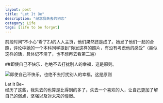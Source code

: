 ```yaml
---
layout: post
title: "Let It Be"
description: "纪念我失去的初恋"
category: Life
tags: [life to be forget]
---
```


前段时间”不小心“看了ZJ的人人主页，他们果然还是成了。她发了他们一起的合照，评论中她的一个本科同学提到“你发这样的照片，有没有考虑他的感受”（类似这样的话，具体记不清了，也不想再去看第二遍）      

##即使自己不快乐，也绝不去打扰别人的幸福，这是原则。


![即使自己不快乐，也绝不去打扰别人的幸福，这是原则](http://image2081-c.poco.cn/mypoco/myphoto/20130428/03/4569923420130428032228086.png)        


Let It Be~     
经历了这些，我失去的也算是比得到的多了，失去一个喜欢的人，让自己更加了解自己的弱点，坚强以及对未来的憧憬。   
